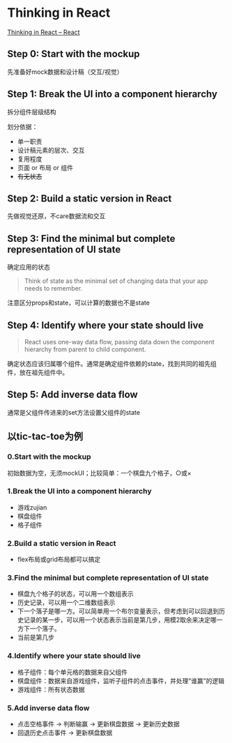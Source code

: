 # Thinking in React

[Thinking in React – React](https://react.dev/learn/thinking-in-react)

## Step 0: Start with the mockup

先准备好mock数据和设计稿（交互/视觉）

## Step 1: Break the UI into a component hierarchy

拆分组件层级结构

划分依据：

- 单一职责
- 设计稿元素的层次、交互
- 复用程度
- 页面 or 布局 or 组件
- ~~有无状态~~

## Step 2: Build a static version in React

先做视觉还原，不care数据流和交互

## Step 3: Find the minimal but complete representation of UI state

确定应用的状态

> Think of state as the minimal set of changing data that your app needs to remember.
>

注意区分props和state，可以计算的数据也不是state

## Step 4: Identify where your state should live

> React uses one-way data flow, passing data down the component hierarchy from parent to child component.
>

确定状态应该归属哪个组件。通常是确定组件依赖的state，找到共同的祖先组件，放在祖先组件中。

## Step 5: Add inverse data flow

通常是父组件传进来的set方法设置父组件的state

## 以tic-tac-toe为例

### 0.Start with the mockup

初始数据为空，无须mockUI；比较简单：一个棋盘九个格子，○或×

### 1.Break the UI into a component hierarchy

- 游戏zujian
- 棋盘组件
- 格子组件

### 2.Build a static version in React

- flex布局或grid布局都可以搞定

### 3.Find the minimal but complete representation of UI state

- 棋盘九个格子的状态，可以用一个数组表示
- 历史记录，可以用一个二维数组表示
- 下一个落子是哪一方。可以简单用一个布尔变量表示，但考虑到可以回退到历史记录的某一步，可以用一个状态表示当前是第几步，用模2取余来决定哪一方下一个落子。
- 当前是第几步

### 4.Identify where your state should live

- 格子组件：每个单元格的数据来自父组件
- 棋盘组件：数据来自游戏组件，监听子组件的点击事件，并处理“谁赢”的逻辑
- 游戏组件：所有状态数据

### 5.Add inverse data flow

- 点击空格事件 → 判断输赢 → 更新棋盘数据 → 更新历史数据
- 回退历史点击事件 → 更新棋盘数据
